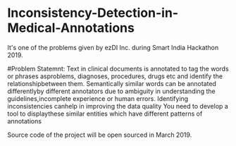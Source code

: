 # Inconsistency-Detection-in-Medical-Annotations
It's one of the problems given by ezDI Inc. during Smart India Hackathon 2019.

#Problem Statemnt:
Text in clinical documents is annotated to tag the words or phrases asproblems, diagnoses, procedures, drugs etc and identify the relationshipbetween them. Semantically similar words can be annotated differentlyby different annotators due to ambiguity in understanding the guidelines,incomplete experience or human errors. Identifying inconsistencies canhelp in improving the data quality You need to develop a tool to displaythese similar entities which have different patterns of annotations
  

Source code of the project will be open sourced in March 2019.

      
